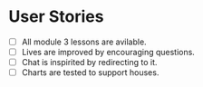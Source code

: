 # User Stories

- [ ] All module 3 lessons are avilable.
- [ ] Lives are improved by encouraging questions.
- [ ] Chat is inspirited by redirecting to it.
- [ ] Charts are tested to support houses.
